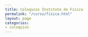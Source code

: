 ```yaml
---
title: Coloquios Instituto de Física
permalink: "/curso/fisica.html"
layout: page
categories:
- coloquios
---
```



